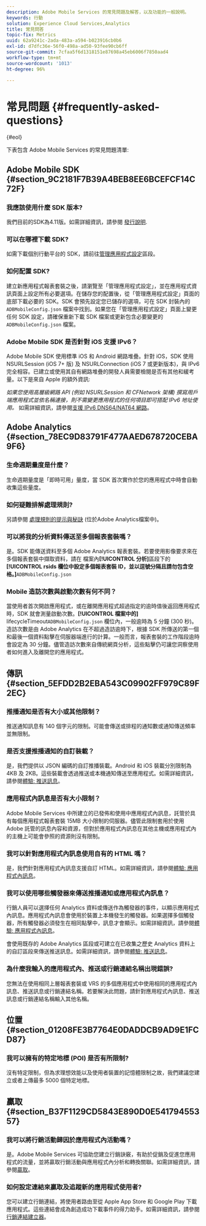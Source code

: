 ```yaml
---
description: Adobe Mobile Services 的常見問題及解答，以及功能的一般說明。
keywords: 行動
solution: Experience Cloud Services,Analytics
title: 常見問答
topic-fix: Metrics
uuid: 62a9241c-2ada-483a-a594-b023916cb0b6
exl-id: d7dfc36e-56f0-498a-ad50-93fee90cb6ff
source-git-commit: 7cfaa5f6d1318151e87698a45eb6006f7850aad4
workflow-type: tm+mt
source-wordcount: '1013'
ht-degree: 96%

---
```


# 常見問題 {#frequently-asked-questions}

{#eol}

下表包含 Adobe Mobile Services 的常見問題清單:

## Adobe Mobile SDK {#section_9C2181F7B39A4BEB8EE6BCEFCF14C72F}

### 我應該使用什麼 SDK 版本?

我們目前的SDK為4.11版。如需詳細資訊，請參閱 [發行說明](https://experienceleague.adobe.com/docs/release-notes/experience-cloud/current.html?lang=zh-Hant).

### 可以在哪裡下載 SDK?

如需下載個別行動平台的 SDK，請前往[管理應用程式設定](/help/using/c-manage-app-settings/c-manage-app-settings.md)區段。

### 如何配置 SDK?

建立新應用程式報表套裝之後，請瀏覽至「管理應用程式設定」，並在應用程式資訊頁面上設定所有必要選項。在儲存您的配置後，從「管理應用程式設定」頁面的底部下載必要的 SDK。SDK 會預先設定您已儲存的選項，可在 SDK 封裝內的 `ADBMobileConfig.json` 檔案中找到。如果您在「管理應用程式設定」頁面上變更任何 SDK 設定，請確保重新下載 SDK 檔案或更新包含必要變更的 `ADBMobileConfig.json` 檔案。

### Adobe Mobile SDK 是否針對 iOS 支援 IPv6？

Adobe Mobile SDK 使用標準 iOS 和 Android 網路堆疊。針對 iOS，SDK 使用 NSURLSession (iOS 7+ 版) 及 NSURLConnection (iOS 7 或更新版本)，與 IPv6 完全相容。已建立或使用其自有網路堆疊的開發人員需要檢閱是否有其他和緩考量。以下是來自 Apple 的額外資訊:

*如果您使用高層級網路 API (例如 NSURLSession 和 CFNetwork 架構) 撰寫用戶端應用程式並依名稱連接，則不需變更應用程式的任何項目即可搭配 IPv6 地址使用。* 如需詳細資訊，請參閱[支援 IPv6 DNS64/NAT64 網路](https://developer.apple.com/library/content/documentation/NetworkingInternetWeb/Conceptual/NetworkingOverview/UnderstandingandPreparingfortheIPv6Transition/UnderstandingandPreparingfortheIPv6Transition.html#__/apple_ref/doc/uid/TP40010220-CH213-SW1)。

## Adobe Analytics {#section_78EC9D83791F477AAED678720CEBA9F6}

### 生命週期量度是什麼？

生命週期量度是「即時可用」量度，當 SDK 首次實作於您的應用程式中時會自動收集這些量度。

### 如何疑難排解處理規則?

另請參閱 [處理規則的提示與秘訣](https://experienceleague.adobe.com/docs/analytics/admin/admin-tools/processing-rules/processing-rules-tips.html) (位於Adobe Analytics檔案中)。

### 可以將我的分析資料傳送至多個報表套裝嗎？

是。SDK 能傳送資料至多個 Adobe Analytics 報表套裝。若要使用影像要求來在多個報表套裝中擷取資料，請在 檔案內&#x200B;**[!UICONTROL 分析]**&#x200B;區段下的 **[!UICONTROL rsids 欄位中設定多個報表套裝 ID，並以逗號分隔且請勿包含空格。]**`ADBMobileConfig.json`

### Mobile 造訪次數與啟動次數有何不同？

當使用者首次開啟應用程式，或在離開應用程式超過指定的逾時值後返回應用程式時，SDK 就會測量啟動次數。**[!UICONTROL 檔案中的]** lifecycleTimeout`ADBMobileConfig.json` 欄位內，一般逾時為 5 分鐘 (300 秒)。造訪次數是由 Adobe Analytics 在不超過造訪逾時下，根據 SDK 所傳送的第一個和最後一個資料點擊在伺服器端進行的計算。一般而言，報表套裝的工作階段逾時會設定為 30 分鐘。儘管造訪次數來自傳統網頁分析，這些點擊仍可讓您洞察使用者如何進入及離開您的應用程式。

## 傳訊 {#section_5EFDD2B2EBA543C09902FF979C89F2EC}

### 推播通知是否有大小或其他限制？

推送通知訊息有 140 個字元的限制。可能會傳送或排程的通知數或通知傳送頻率並無限制。

### 是否支援推播通知的自訂裝載？

是，我們提供以 JSON 編碼的自訂推播裝載。Android 和 iOS 裝載分別限制為 4KB 及 2KB。這些裝載會透過推送或本機通知傳送至應用程式。如需詳細資訊，請參閱[體驗: 推送訊息](/help/using/in-app-messaging/t-create-push-message/c-experience-push-message.md)。

### 應用程式內訊息是否有大小限制？

Adobe Mobile Services 中所建立的已發佈和使用中應用程式內訊息，託管於具有每個應用程式報表套裝 15MB 大小限制的伺服器。儘管此限制套用於使用 Adobe 託管的訊息內容和資源，但對於應用程式內訊息在其他主機或應用程式內的主機上可能會參照的資源則沒有限制。

### 我可以針對應用程式內訊息使用自有的 HTML 嗎？

是，我們針對應用程式內訊息支援自訂 HTML。如需詳細資訊，請參閱[體驗: 應用程式內訊息](/help/using/in-app-messaging/t-in-app-message/c-experience-in-app-message.md)。

### 我可以使用哪些觸發器來傳送推播通知或應用程式內訊息？

行銷人員可以選擇任何 Analytics 資料或傳送作為觸發器的事件，以顯示應用程式內訊息。應用程式內訊息會使用於裝置上本機發生的觸發器。如果選擇多個觸發器，所有觸發器必須發生在相同點擊中，訊息才會顯示。如需詳細資訊，請參閱[體驗: 應用程式內訊息](/help/using/in-app-messaging/t-in-app-message/c-experience-in-app-message.md)。

會使用既存的 Adobe Analytics 區段或可建立在已收集之歷史 Analytics 資料上的自訂區段來傳送推送訊息。如需詳細資訊，請參閱[體驗: 推送訊息](/help/using/in-app-messaging/t-create-push-message/c-experience-push-message.md)。

### 為什麼我輸入的應用程式內、推送或行銷連結名稱出現錯誤?

您無法在使用相同上層報表套裝或 VRS 的多個應用程式中使用相同的應用程式內訊息、推送訊息或行銷連結名稱。若要解決此問題，請針對應用程式內訊息、推送訊息或行銷連結名稱輸入其他名稱。

## 位置 {#section_01208FE3B7764E0DADDCB9AD9E1FCD87}

### 我可以擁有的特定地標 (POI) 是否有所限制?

沒有特定限制，但為求理想效能以及使用者裝置的記憶體限制之故，我們建議您建立或者上傳最多 5000 個特定地標。

## 贏取 {#section_B37F1129CD5843E890D0E54179455357}

### 我可以將行銷活動歸因於應用程式內活動嗎？

是。Adobe Mobile Services 可協助您建立行銷訣竅，有助於促銷及促進您應用程式的流量，並將贏取行銷活動與應用程式內分析和轉換關聯。如需詳細資訊，請參閱[贏取](/help/using/acquisition-main/acquisition-main.md)。

### 如何設定連結來贏取及追蹤新的應用程式使用者?

您可以建立行銷連結，將使用者路由至從 Apple App Store 和 Google Play 下載應用程式。這些連結會成為創造成功下載事件的得力助手。如需詳細資訊，請參閱[行銷連結建立器](/help/using/acquisition-main/c-marketing-links-builder/c-marketing-links-builder.md)。

